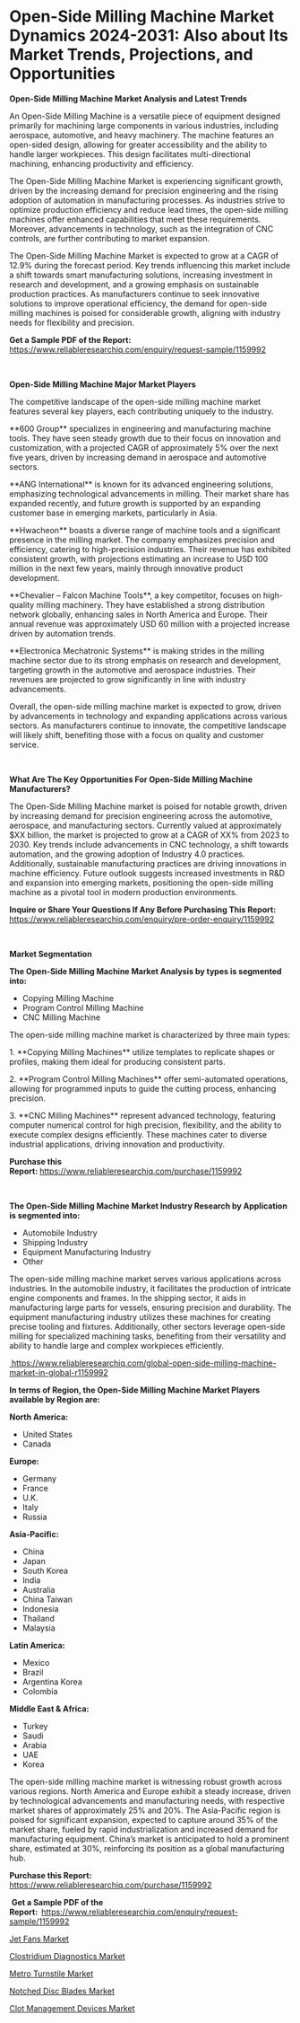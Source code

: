<p><h1>Open-Side Milling Machine Market Dynamics 2024-2031: Also about Its Market Trends, Projections, and Opportunities</h1></p><p><strong>Open-Side Milling Machine Market Analysis and Latest Trends</strong></p>
<p><p>An Open-Side Milling Machine is a versatile piece of equipment designed primarily for machining large components in various industries, including aerospace, automotive, and heavy machinery. The machine features an open-sided design, allowing for greater accessibility and the ability to handle larger workpieces. This design facilitates multi-directional machining, enhancing productivity and efficiency.</p><p>The Open-Side Milling Machine Market is experiencing significant growth, driven by the increasing demand for precision engineering and the rising adoption of automation in manufacturing processes. As industries strive to optimize production efficiency and reduce lead times, the open-side milling machines offer enhanced capabilities that meet these requirements. Moreover, advancements in technology, such as the integration of CNC controls, are further contributing to market expansion.</p><p>The Open-Side Milling Machine Market is expected to grow at a CAGR of 12.9% during the forecast period. Key trends influencing this market include a shift towards smart manufacturing solutions, increasing investment in research and development, and a growing emphasis on sustainable production practices. As manufacturers continue to seek innovative solutions to improve operational efficiency, the demand for open-side milling machines is poised for considerable growth, aligning with industry needs for flexibility and precision.</p></p>
<p><strong>Get a Sample PDF of the Report:&nbsp;</strong> <a href="https://www.reliableresearchiq.com/enquiry/request-sample/1159992?utm_campaign=103&utm_medium=2&utm_source=Github&utm_content=ia&utm_term=17112024&utm_id=open-side-milling-machine">https://www.reliableresearchiq.com/enquiry/request-sample/1159992</a></p>
<p>&nbsp;</p>
<p><strong>Open-Side Milling Machine Major Market Players</strong></p>
<p><p>The competitive landscape of the open-side milling machine market features several key players, each contributing uniquely to the industry. </p><p>**600 Group** specializes in engineering and manufacturing machine tools. They have seen steady growth due to their focus on innovation and customization, with a projected CAGR of approximately 5% over the next five years, driven by increasing demand in aerospace and automotive sectors.</p><p>**ANG International** is known for its advanced engineering solutions, emphasizing technological advancements in milling. Their market share has expanded recently, and future growth is supported by an expanding customer base in emerging markets, particularly in Asia.</p><p>**Hwacheon** boasts a diverse range of machine tools and a significant presence in the milling market. The company emphasizes precision and efficiency, catering to high-precision industries. Their revenue has exhibited consistent growth, with projections estimating an increase to USD 100 million in the next few years, mainly through innovative product development.</p><p>**Chevalier – Falcon Machine Tools**, a key competitor, focuses on high-quality milling machinery. They have established a strong distribution network globally, enhancing sales in North America and Europe. Their annual revenue was approximately USD 60 million with a projected increase driven by automation trends.</p><p>**Electronica Mechatronic Systems** is making strides in the milling machine sector due to its strong emphasis on research and development, targeting growth in the automotive and aerospace industries. Their revenues are projected to grow significantly in line with industry advancements.</p><p>Overall, the open-side milling machine market is expected to grow, driven by advancements in technology and expanding applications across various sectors. As manufacturers continue to innovate, the competitive landscape will likely shift, benefiting those with a focus on quality and customer service.</p></p>
<p>&nbsp;</p>
<p><strong>What Are The Key Opportunities For Open-Side Milling Machine Manufacturers?</strong></p>
<p><p>The Open-Side Milling Machine market is poised for notable growth, driven by increasing demand for precision engineering across the automotive, aerospace, and manufacturing sectors. Currently valued at approximately $XX billion, the market is projected to grow at a CAGR of XX% from 2023 to 2030. Key trends include advancements in CNC technology, a shift towards automation, and the growing adoption of Industry 4.0 practices. Additionally, sustainable manufacturing practices are driving innovations in machine efficiency. Future outlook suggests increased investments in R&D and expansion into emerging markets, positioning the open-side milling machine as a pivotal tool in modern production environments.</p></p>
<p><strong>Inquire or Share Your Questions If Any Before Purchasing This Report:</strong> <a href="https://www.reliableresearchiq.com/enquiry/pre-order-enquiry/1159992?utm_campaign=103&utm_medium=2&utm_source=Github&utm_content=ia&utm_term=17112024&utm_id=open-side-milling-machine">https://www.reliableresearchiq.com/enquiry/pre-order-enquiry/1159992</a></p>
<p>&nbsp;</p>
<p><strong>Market Segmentation</strong></p>
<p><strong>The Open-Side Milling Machine Market Analysis by types is segmented into:</strong></p>
<p><ul><li>Copying Milling Machine</li><li>Program Control Milling Machine</li><li>CNC Milling Machine</li></ul></p>
<p><p>The open-side milling machine market is characterized by three main types: </p><p>1. **Copying Milling Machines** utilize templates to replicate shapes or profiles, making them ideal for producing consistent parts.</p><p>   </p><p>2. **Program Control Milling Machines** offer semi-automated operations, allowing for programmed inputs to guide the cutting process, enhancing precision.</p><p>3. **CNC Milling Machines** represent advanced technology, featuring computer numerical control for high precision, flexibility, and the ability to execute complex designs efficiently. These machines cater to diverse industrial applications, driving innovation and productivity.</p></p>
<p><strong>Purchase this Report:&nbsp;</strong><a href="https://www.reliableresearchiq.com/purchase/1159992?utm_campaign=103&utm_medium=2&utm_source=Github&utm_content=ia&utm_term=17112024&utm_id=open-side-milling-machine">https://www.reliableresearchiq.com/purchase/1159992</a></p>
<p>&nbsp;</p>
<p><strong>The Open-Side Milling Machine Market Industry Research by Application is segmented into:</strong></p>
<p><ul><li>Automobile Industry</li><li>Shipping Industry</li><li>Equipment Manufacturing Industry</li><li>Other</li></ul></p>
<p><p>The open-side milling machine market serves various applications across industries. In the automobile industry, it facilitates the production of intricate engine components and frames. In the shipping sector, it aids in manufacturing large parts for vessels, ensuring precision and durability. The equipment manufacturing industry utilizes these machines for creating precise tooling and fixtures. Additionally, other sectors leverage open-side milling for specialized machining tasks, benefiting from their versatility and ability to handle large and complex workpieces efficiently.</p></p>
<p><a href="https://www.reliableresearchiq.com/global-open-side-milling-machine-market-in-global-r1159992?utm_campaign=103&utm_medium=2&utm_source=Github&utm_content=ia&utm_term=17112024&utm_id=open-side-milling-machine">&nbsp;https://www.reliableresearchiq.com/global-open-side-milling-machine-market-in-global-r1159992</a></p>
<p><strong>In terms of Region, the Open-Side Milling Machine Market Players available by Region are:</strong></p>
<p>
    <p> <strong> North America: </strong>
        <ul>
            <li>United States</li>
            <li>Canada</li>
        </ul>
        </p> 
    <p> <strong> Europe: </strong>
        <ul>
            <li>Germany</li>
            <li>France</li>
            <li>U.K.</li>
            <li>Italy</li>
            <li>Russia</li>
        </ul>
        </p> 
    <p> <strong> Asia-Pacific: </strong>
        <ul>
            <li>China</li>
            <li>Japan</li>
            <li>South Korea</li>
            <li>India</li>
            <li>Australia</li>
            <li>China Taiwan</li>
            <li>Indonesia</li>
            <li>Thailand</li>
            <li>Malaysia</li>
        </ul>
        </p> 
    <p> <strong> Latin America: </strong>
        <ul>
            <li>Mexico</li>
            <li>Brazil</li>
            <li>Argentina Korea</li>
            <li>Colombia</li>
        </ul>
        </p> 
    <p> <strong> Middle East & Africa: </strong>
        <ul>
            <li>Turkey</li>
            <li>Saudi</li>
            <li>Arabia</li>
            <li>UAE</li>
            <li>Korea</li>
        </ul>
    </p>
    </p>
<p><p>The open-side milling machine market is witnessing robust growth across various regions. North America and Europe exhibit a steady increase, driven by technological advancements and manufacturing needs, with respective market shares of approximately 25% and 20%. The Asia-Pacific region is poised for significant expansion, expected to capture around 35% of the market share, fueled by rapid industrialization and increased demand for manufacturing equipment. China’s market is anticipated to hold a prominent share, estimated at 30%, reinforcing its position as a global manufacturing hub.</p></p>
<p><strong>Purchase this Report: </strong><a href="https://www.reliableresearchiq.com/purchase/1159992?utm_campaign=103&utm_medium=2&utm_source=Github&utm_content=ia&utm_term=17112024&utm_id=open-side-milling-machine">https://www.reliableresearchiq.com/purchase/1159992</a></p>
<p>&nbsp;<strong>Get a Sample PDF of the Report:&nbsp;&nbsp;</strong><a href="https://www.reliableresearchiq.com/enquiry/request-sample/1159992?utm_campaign=103&utm_medium=2&utm_source=Github&utm_content=ia&utm_term=17112024&utm_id=open-side-milling-machine">https://www.reliableresearchiq.com/enquiry/request-sample/1159992</a></p>
<p><strong></strong></p>
<p><p><a href="https://www.linkedin.com/pulse/jet-fans-market-size-type-product-global-industry-vyg2e?utm_campaign=103&utm_medium=2&utm_source=Github&utm_content=ia&utm_term=17112024&utm_id=open-side-milling-machine">Jet Fans Market</a></p><p><a href="https://issuu.com/reportprime-2/docs/clostridium-diagnostics-market-size_f44b4d93bdf227?utm_campaign=103&utm_medium=2&utm_source=Github&utm_content=ia&utm_term=17112024&utm_id=open-side-milling-machine">Clostridium Diagnostics Market</a></p><p><a href="https://www.linkedin.com/pulse/future-trends-global-metro-turnstile-market-insights-analysis-uyele?utm_campaign=103&utm_medium=2&utm_source=Github&utm_content=ia&utm_term=17112024&utm_id=open-side-milling-machine">Metro Turnstile Market</a></p><p><a href="https://www.linkedin.com/pulse/notched-disc-blades-market-trends-detailed-study-its-segmentation-gqh7e?utm_campaign=103&utm_medium=2&utm_source=Github&utm_content=ia&utm_term=17112024&utm_id=open-side-milling-machine">Notched Disc Blades Market</a></p><p><a href="https://issuu.com/reportprime-2/docs/clot-management-devices-market-size_b8ed13bb1f9695?utm_campaign=103&utm_medium=2&utm_source=Github&utm_content=ia&utm_term=17112024&utm_id=open-side-milling-machine">Clot Management Devices Market</a></p></p>